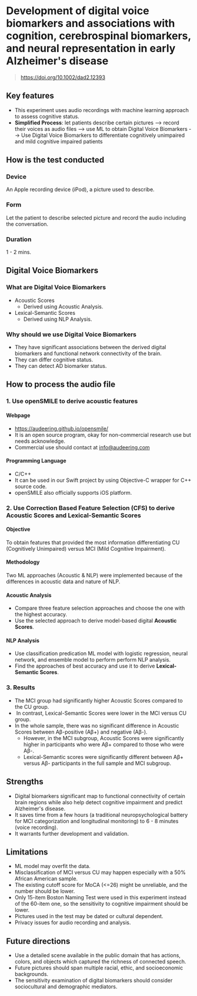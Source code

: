 # Development of digital voice biomarkers and associations with cognition, cerebrospinal biomarkers, and neural representation in early Alzheimer's disease

> https://doi.org/10.1002/dad2.12393

## Key features

- This experiment uses audio recordings with machine learning approach to assess cognitive status.
- **Simplified Process**: let patients describe certain pictures --> record their voices as audio files --> use ML to obtain Digital Voice Biomarkers --> Use Digital Voice Biomarkers to differentiate cognitively unimpaired and mild cognitive impaired patients

## How is the test conducted

### Device

An Apple recording device (iPod), a picture used to describe.

### Form

Let the patient to describe selected picture and record the audio including the conversation. 

### Duration

1 - 2 mins.

## Digital Voice Biomarkers

### What are Digital Voice Biomarkers

- Acoustic Scores
    - Derived using Acoustic Analysis.
- Lexical-Semantic Scores
    - Derived using NLP Analysis.

### Why should we use Digital Voice Biomarkers

- They have significant associations between the derived digital biomarkers and functional network connectivity of the brain.
- They can differ cognitive status.
- They can detect AD biomarker status.

## How to process the audio file

### 1\. Use openSMILE to derive acoustic features

#### Webpage

- https://audeering.github.io/opensmile/
- It is an open source program, okay for non-commercial research use but needs acknowledge.
- Commercial use should contact at [info@audeering.com](mailto:info@audeering.com)

#### Programming Language

- C/C++
- It can be used in our Swift project by using Objective-C wrapper for C++ source code.
- openSMILE also officially supports iOS platform.

### 2\. Use Correction Based Feature Selection (CFS) to derive Acoustic Scores and Lexical-Semantic Scores

#### Objective

To obtain features that provided the most information differentiating CU (Cognitively Unimpaired) versus MCI (Mild Cognitive Impairment). 

#### Methodology

Two ML approaches (Acoustic & NLP) were implemented because of the differences in acoustic data and nature of NLP. 

#### Acoustic Analysis

- Compare three feature selection approaches and choose the one with the highest accuracy.
- Use the selected approach to derive model-based digital **Acoustic Scores**.

#### NLP Analysis

- Use classification predication ML model with logistic regression, neural network, and ensemble model to perform perform NLP analysis.
- Find the approaches of best accuracy and use it to derive **Lexical-Semantic Scores**.

### 3\. Results

- The MCI group had significantly higher Acoustic Scores compared to the CU group.
-  In contrast, Lexical-Semantic Scores were lower in the MCI versus CU group.
- In the whole sample, there was no significant difference in Acoustic Scores between Aβ-positive (Aβ+) and negative (Aβ-).
    - However, in the MCI subgroup, Acoustic Scores were significantly higher in participants who were Aβ+ compared to those who were Aβ-.
    - Lexical-Semantic scores were significantly different between Aβ+ versus Aβ- participants in the full sample and MCI subgroup.

## Strengths

- Digital biomarkers significant map to functional connectivity of certain brain regions while also help detect cognitive impairment and predict Alzheimer's disease.
- It saves time from a few hours (a traditional neuropsychological battery for MCI categorization and longitudinal monitoring) to 6 - 8 minutes (voice recording).
- It warrants further development and validation. 

## Limitations

- ML model may overfit the data.
- Misclassification of MCI versus CU may happen especially with a 50% African American sample. 
- The existing cutoff score for MoCA (<=26) might be unreliable, and the number should be lower.
- Only 15-item Boston Naming Test were used in this experiment instead of the 60-item one, so the sensitivity to cognitive impairment should be lower. 
- Pictures used in the test may be dated or cultural dependent.
- Privacy issues for audio recording and analysis. 

## Future directions

- Use a detailed scene available in the public domain that has actions, colors, and objects which captured the richness of connected speech.
- Future pictures should span multiple racial, ethic, and socioeconomic backgrounds.
- The sensitivity examination of digital biomarkers should consider sociocultural and demographic mediators.
